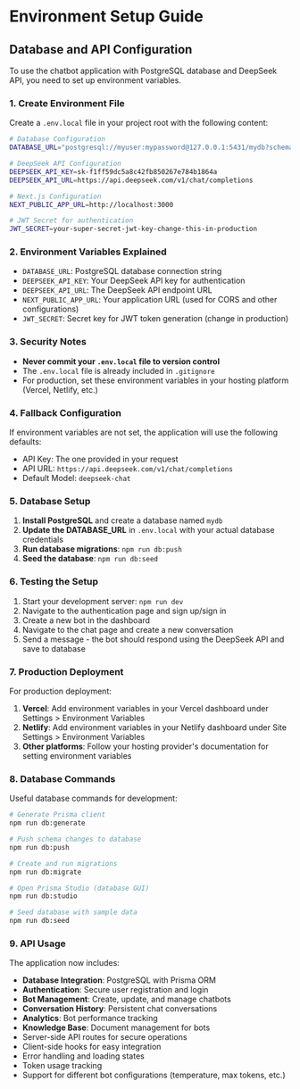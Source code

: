 # Environment Setup Guide

## Database and API Configuration

To use the chatbot application with PostgreSQL database and DeepSeek API, you need to set up environment variables.

### 1. Create Environment File

Create a `.env.local` file in your project root with the following content:

```bash
# Database Configuration
DATABASE_URL="postgresql://myuser:mypassword@127.0.0.1:5431/mydb?schema=public"

# DeepSeek API Configuration
DEEPSEEK_API_KEY=sk-f1ff59dc5a8c42fb850267e784b1864a
DEEPSEEK_API_URL=https://api.deepseek.com/v1/chat/completions

# Next.js Configuration
NEXT_PUBLIC_APP_URL=http://localhost:3000

# JWT Secret for authentication
JWT_SECRET=your-super-secret-jwt-key-change-this-in-production
```

### 2. Environment Variables Explained

- `DATABASE_URL`: PostgreSQL database connection string
- `DEEPSEEK_API_KEY`: Your DeepSeek API key for authentication
- `DEEPSEEK_API_URL`: The DeepSeek API endpoint URL
- `NEXT_PUBLIC_APP_URL`: Your application URL (used for CORS and other configurations)
- `JWT_SECRET`: Secret key for JWT token generation (change in production)

### 3. Security Notes

- **Never commit your `.env.local` file to version control**
- The `.env.local` file is already included in `.gitignore`
- For production, set these environment variables in your hosting platform (Vercel, Netlify, etc.)

### 4. Fallback Configuration

If environment variables are not set, the application will use the following defaults:
- API Key: The one provided in your request
- API URL: `https://api.deepseek.com/v1/chat/completions`
- Default Model: `deepseek-chat`

### 5. Database Setup

1. **Install PostgreSQL** and create a database named `mydb`
2. **Update the DATABASE_URL** in `.env.local` with your actual database credentials
3. **Run database migrations**: `npm run db:push`
4. **Seed the database**: `npm run db:seed`

### 6. Testing the Setup

1. Start your development server: `npm run dev`
2. Navigate to the authentication page and sign up/sign in
3. Create a new bot in the dashboard
4. Navigate to the chat page and create a new conversation
5. Send a message - the bot should respond using the DeepSeek API and save to database

### 7. Production Deployment

For production deployment:

1. **Vercel**: Add environment variables in your Vercel dashboard under Settings > Environment Variables
2. **Netlify**: Add environment variables in your Netlify dashboard under Site Settings > Environment Variables
3. **Other platforms**: Follow your hosting provider's documentation for setting environment variables

### 8. Database Commands

Useful database commands for development:

```bash
# Generate Prisma client
npm run db:generate

# Push schema changes to database
npm run db:push

# Create and run migrations
npm run db:migrate

# Open Prisma Studio (database GUI)
npm run db:studio

# Seed database with sample data
npm run db:seed
```

### 9. API Usage

The application now includes:
- **Database Integration**: PostgreSQL with Prisma ORM
- **Authentication**: Secure user registration and login
- **Bot Management**: Create, update, and manage chatbots
- **Conversation History**: Persistent chat conversations
- **Analytics**: Bot performance tracking
- **Knowledge Base**: Document management for bots
- Server-side API routes for secure operations
- Client-side hooks for easy integration
- Error handling and loading states
- Token usage tracking
- Support for different bot configurations (temperature, max tokens, etc.)
